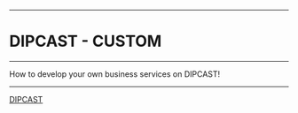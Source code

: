***
# DIPCAST - CUSTOM
***
How to develop your own business services on DIPCAST!
***
[DIPCAST](resources/images/login-bg.jpg)

